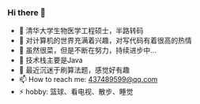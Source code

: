 ### Hi there 👋

<!--
**ZhangyuAyao/ZhangyuAyao** is a ✨ _special_ ✨ repository because its `README.md` (this file) appears on your GitHub profile.

Here are some ideas to get you started:

- 🔭 I’m currently working on ...
- 🌱 I’m currently learning ...
- 👯 I’m looking to collaborate on ...
- 🤔 I’m looking for help with ...
- 💬 Ask me about ...
- 📫 How to reach me: ...
- 😄 Pronouns: ...
- ⚡ Fun fact: ...
-->
- 🔭 清华大学生物医学工程硕士，半路转码
- 👯 对计算机的世界充满着兴趣，对写代码有着很高的热情
- 🌱 虽然很菜，但是不断在努力，持续进步中...
- 🤔 技术栈主要是Java
- 💬 最近沉迷于刷算法题，感觉好有趣
- 📫 How to reach me: 437489599@qq.com
- ⚡ hobby: 篮球、看电视、散步、睡觉
